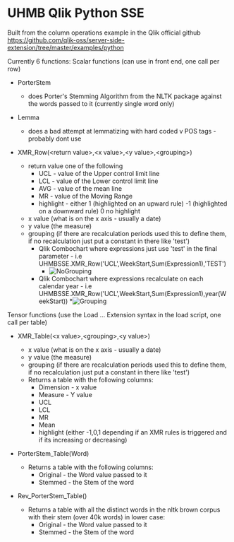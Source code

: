 # UHMB Qlik Python SSE
Built from the column operations example in the Qlik official github https://github.com/qlik-oss/server-side-extension/tree/master/examples/python 

Currently 6 functions:
Scalar functions (can use in front end, one call per row)
* PorterStem 
    *  does Porter's Stemming Algorithm from the NLTK package against the words passed to it (currently single word only)

* Lemma 
    * does a bad attempt at lemmatizing with hard coded v POS tags - probably dont use

* XMR_Row(\<return value\>,\<x value\>,\<y value\>,\<grouping\>) 
    * return value one of the following
      * UCL - value of the Upper control limit line
      * LCL - value of the Lower control limit line
      * AVG - value of the mean line
      * MR - value of the Moving Range
      * highlight - either 1 (highlighted on an upward rule) -1 (highlighted on a downward rule) 0 no highlight 
    * x value (what is on the x axis - usually a date)
    * y value (the measure)
    * grouping (if there are recalculation periods used this to define them, if no recalculation just put a constant in there like 'test')
      * Qlik Combochart where expressions just use 'test' in the final parameter - i.e UHMBSSE.XMR_Row('UCL',WeekStart,Sum(Expression1),'TEST')
        * ![NoGrouping](https://github.com/DizzleWizzle/UHMB_Qlik_Python_SSE/assets/111445780/813e9320-594a-4915-ac65-e677dc58c707)
      * Qlik Combochart where expressions recalculate on each calendar year - i.e UHMBSSE.XMR_Row('UCL',WeekStart,Sum(Expression1),year(WeekStart))
        *![Grouping](https://github.com/DizzleWizzle/UHMB_Qlik_Python_SSE/assets/111445780/80ba0680-107f-4c1b-9baf-62a85fdef228)

Tensor functions (use the Load ... Extension syntax in the load script, one call per table)

* XMR_Table(\<x value\>,\<grouping\>,\<y value\>)
   * x value (what is on the x axis - usually a date)
   * y value (the measure)
   * grouping (if there are recalculation periods used this to define them, if no recalculation just put a constant in there like 'test')
   * Returns a table with the following columns:
      * Dimension - x value
      * Measure - Y value
      * UCL
      * LCL
      * MR
      * Mean
      * highlight (either -1,0,1 depending if an XMR rules is triggered and if its increasing or decreasing)

* PorterStem_Table(Word)
   * Returns a table with the following columns:
      *  Original - the Word value passed to it
      *  Stemmed - the Stem of the word
    
* Rev_PorterStem_Table()
   * Returns a table with all the distinct words in the nltk brown corpus with their stem (over 40k words) in lower case:
      *  Original - the Word value passed to it
      *  Stemmed - the Stem of the word  



